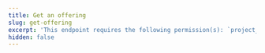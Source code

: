 ```yaml
---
title: Get an offering
slug: get-offering
excerpt: 'This endpoint requires the following permission(s): `project_configuration:offerings:read`.'
hidden: false
---
```

